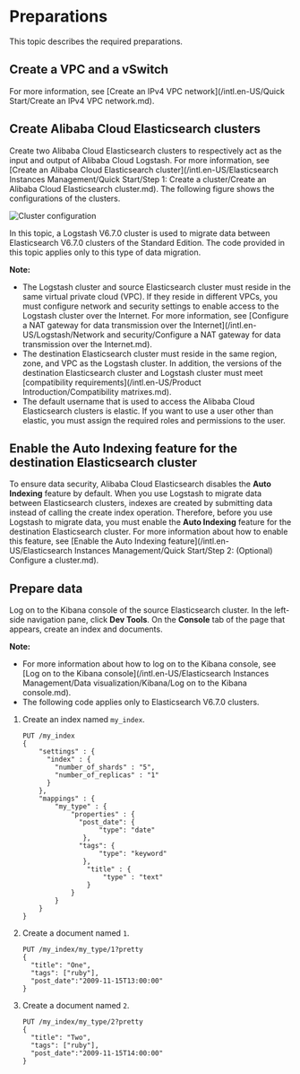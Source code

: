 # Preparations

This topic describes the required preparations.

## Create a VPC and a vSwitch

For more information, see [Create an IPv4 VPC network](/intl.en-US/Quick Start/Create an IPv4 VPC network.md).

## Create Alibaba Cloud Elasticsearch clusters

Create two Alibaba Cloud Elasticsearch clusters to respectively act as the input and output of Alibaba Cloud Logstash. For more information, see [Create an Alibaba Cloud Elasticsearch cluster](/intl.en-US/Elasticsearch Instances Management/Quick Start/Step 1: Create a cluster/Create an Alibaba Cloud Elasticsearch cluster.md). The following figure shows the configurations of the clusters.

![Cluster configuration](../images/p127592.png)

In this topic, a Logstash V6.7.0 cluster is used to migrate data between Elasticsearch V6.7.0 clusters of the Standard Edition. The code provided in this topic applies only to this type of data migration.

**Note:**

-   The Logstash cluster and source Elasticsearch cluster must reside in the same virtual private cloud \(VPC\). If they reside in different VPCs, you must configure network and security settings to enable access to the Logstash cluster over the Internet. For more information, see [Configure a NAT gateway for data transmission over the Internet](/intl.en-US/Logstash/Network and security/Configure a NAT gateway for data transmission over the Internet.md).
-   The destination Elasticsearch cluster must reside in the same region, zone, and VPC as the Logstash cluster. In addition, the versions of the destination Elasticsearch cluster and Logstash cluster must meet [compatibility requirements](/intl.en-US/Product Introduction/Compatibility matrixes.md).
-   The default username that is used to access the Alibaba Cloud Elasticsearch clusters is elastic. If you want to use a user other than elastic, you must assign the required roles and permissions to the user.

## Enable the Auto Indexing feature for the destination Elasticsearch cluster

To ensure data security, Alibaba Cloud Elasticsearch disables the **Auto Indexing** feature by default. When you use Logstash to migrate data between Elasticsearch clusters, indexes are created by submitting data instead of calling the create index operation. Therefore, before you use Logstash to migrate data, you must enable the **Auto Indexing** feature for the destination Elasticsearch cluster. For more information about how to enable this feature, see [Enable the Auto Indexing feature](/intl.en-US/Elasticsearch Instances Management/Quick Start/Step 2: (Optional) Configure a cluster.md).

## Prepare data

Log on to the Kibana console of the source Elasticsearch cluster. In the left-side navigation pane, click **Dev Tools**. On the **Console** tab of the page that appears, create an index and documents.

**Note:**

-   For more information about how to log on to the Kibana console, see [Log on to the Kibana console](/intl.en-US/Elasticsearch Instances Management/Data visualization/Kibana/Log on to the Kibana console.md).
-   The following code applies only to Elasticsearch V6.7.0 clusters.

1.  Create an index named `my_index`.

    ```
    PUT /my_index
    {
        "settings" : {
          "index" : {
            "number_of_shards" : "5",
            "number_of_replicas" : "1"
          }
        },
        "mappings" : {
            "my_type" : {
                "properties" : {
                  "post_date": {          
                       "type": "date"       
                   },
                  "tags": {
                       "type": "keyword"
                   },
                    "title" : {
                        "type" : "text"
                    }
                }
            }
        }
    }
    ```

2.  Create a document named `1`.

    ```
    PUT /my_index/my_type/1?pretty
    {
      "title": "One", 
      "tags": ["ruby"],
      "post_date":"2009-11-15T13:00:00"
    }
    ```

3.  Create a document named `2`.

    ```
    PUT /my_index/my_type/2?pretty
    {
      "title": "Two", 
      "tags": ["ruby"],
      "post_date":"2009-11-15T14:00:00"
    }
    ```


